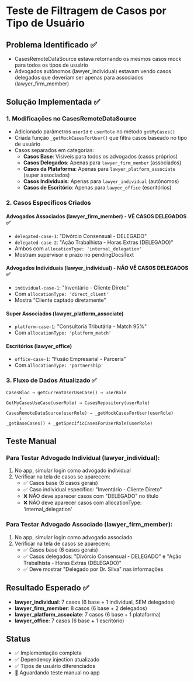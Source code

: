# Teste de Filtragem de Casos por Tipo de Usuário

## Problema Identificado ✅
- CasesRemoteDataSource estava retornando os mesmos casos mock para todos os tipos de usuário
- Advogados autônomos (lawyer_individual) estavam vendo casos delegados que deveriam ser apenas para associados (lawyer_firm_member)

## Solução Implementada ✅

### 1. Modificações no CasesRemoteDataSource
- Adicionado parâmetros `userId` e `userRole` no método `getMyCases()`
- Criada função `_getMockCasesForUser()` que filtra casos baseado no tipo de usuário
- Casos separados em categorias:
  - **Casos Base**: Visíveis para todos os advogados (casos próprios)
  - **Casos Delegados**: Apenas para `lawyer_firm_member` (associados)
  - **Casos da Plataforma**: Apenas para `lawyer_platform_associate` (super associados)
  - **Casos Individuais**: Apenas para `lawyer_individual` (autônomos)
  - **Casos de Escritório**: Apenas para `lawyer_office` (escritórios)

### 2. Casos Específicos Criados

#### Advogados Associados (lawyer_firm_member) - VÊ CASOS DELEGADOS ✅
- `delegated-case-1`: "Divórcio Consensual - DELEGADO"
- `delegated-case-2`: "Ação Trabalhista - Horas Extras (DELEGADO)"
- Ambos com `allocationType: 'internal_delegation'`
- Mostram supervisor e prazo no pendingDocsText

#### Advogados Individuais (lawyer_individual) - NÃO VÊ CASOS DELEGADOS ✅
- `individual-case-1`: "Inventário - Cliente Direto"
- Com `allocationType: 'direct_client'`
- Mostra "Cliente captado diretamente"

#### Super Associados (lawyer_platform_associate)
- `platform-case-1`: "Consultoria Tributária - Match 95%"
- Com `allocationType: 'platform_match'`

#### Escritórios (lawyer_office)
- `office-case-1`: "Fusão Empresarial - Parceria"
- Com `allocationType: 'partnership'`

### 3. Fluxo de Dados Atualizado ✅
```
CasesBloc → getCurrentUserUseCase() → userRole
     ↓
GetMyCasesUseCase(userRole) → CasesRepository(userRole)
     ↓
CasesRemoteDataSource(userRole) → _getMockCasesForUser(userRole)
     ↓
_getBaseCases() + _getSpecificCasesForUserRole(userRole)
```

## Teste Manual

### Para Testar Advogado Individual (lawyer_individual):
1. No app, simular login como advogado individual
2. Verificar na tela de casos se aparecem:
   - ✅ Casos base (6 casos gerais)
   - ✅ Caso individual específico: "Inventário - Cliente Direto"
   - ❌ NÃO deve aparecer casos com "DELEGADO" no título
   - ❌ NÃO deve aparecer casos com allocationType: 'internal_delegation'

### Para Testar Advogado Associado (lawyer_firm_member):
1. No app, simular login como advogado associado
2. Verificar na tela de casos se aparecem:
   - ✅ Casos base (6 casos gerais)
   - ✅ Casos delegados: "Divórcio Consensual - DELEGADO" e "Ação Trabalhista - Horas Extras (DELEGADO)"
   - ✅ Deve mostrar "Delegado por Dr. Silva" nas informações

## Resultado Esperado ✅
- **lawyer_individual**: 7 casos (6 base + 1 individual, SEM delegados)
- **lawyer_firm_member**: 8 casos (6 base + 2 delegados)
- **lawyer_platform_associate**: 7 casos (6 base + 1 plataforma)
- **lawyer_office**: 7 casos (6 base + 1 escritório)

## Status
- ✅ Implementação completa
- ✅ Dependency injection atualizado
- ✅ Tipos de usuário diferenciados
- 🔄 Aguardando teste manual no app


